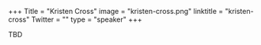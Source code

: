 +++
Title = "Kristen Cross"
image = "kristen-cross.png"
linktitle = "kristen-cross"
Twitter = ""
type = "speaker"
+++

TBD